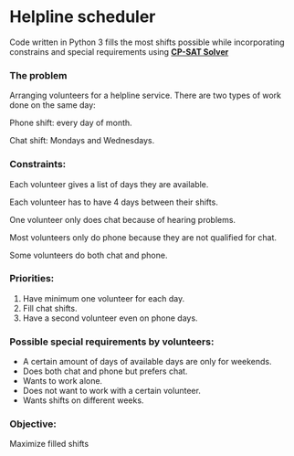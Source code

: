 # Helpline scheduler
Code written in Python 3 fills the most shifts possible while incorporating constrains and special requirements using **[CP-SAT Solver](https://developers.google.com/optimization/cp/cp_solver)**

### The problem
Arranging volunteers for a helpline service. There are two types of work done on the same day:

Phone shift: every day of month.

Chat shift: Mondays and Wednesdays.

### Constraints:
Each volunteer gives a list of days they are available.

Each volunteer has to have 4 days between their shifts.

One volunteer only does chat because of hearing problems.

Most volunteers only do phone because they are not qualified for chat.

Some volunteers do both chat and phone.

### Priorities:
1. Have minimum one volunteer for each day.
2. Fill chat shifts.
3. Have a second volunteer even on phone days.

### Possible special requirements by volunteers:
 - A certain amount of days of available days are only for weekends.
 - Does both chat and phone but prefers chat.
 - Wants to work alone.
 - Does not want to work with a certain volunteer.
 - Wants shifts on different weeks.

### Objective:
 Maximize filled shifts
